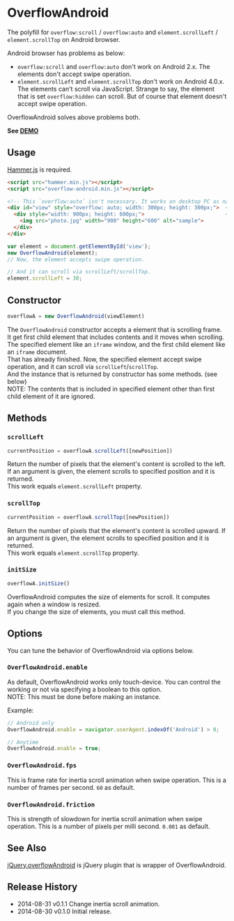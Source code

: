 # OverflowAndroid

The polyfill for `overflow:scroll` / `overflow:auto` and `element.scrollLeft` / `element.scrollTop` on Android browser.

Android browser has problems as below:

- `overflow:scroll` and `overflow:auto` don't work on Android 2.x. The elements don't accept swipe operation.
- `element.scrollLeft` and `element.scrollTop` don't work on Android 4.0.x. The elements can't scroll via JavaScript. Strange to say, the element that is set `overflow:hidden` can scroll. But of course that element doesn't accept swipe operation.

OverflowAndroid solves above problems both.

**See <a href="http://anseki.github.io/overflow-android">DEMO</a>**

## Usage
[Hammer.js](http://hammerjs.github.io/) is required.

```html
<script src="hammer.min.js"></script>
<script src="overflow-android.min.js"></script>
```

```html
<!-- This `overflow:auto` isn't necessary. It works on desktop PC as native. -->
<div id="view" style="overflow: auto; width: 300px; height: 300px;">  <!-- Like an iframe window -->
  <div style="width: 900px; height: 600px;">                          <!-- Like an iframe document -->
    <img src="photo.jpg" width="900" height="600" alt="sample">
  </div>
</div>
```

```js
var element = document.getElementById('view');
new OverflowAndroid(element);
// Now, the element accepts swipe operation.

// And it can scroll via scrollLeft/scrollTop.
element.scrollLeft = 30;
```

## Constructor

```js
overflowA = new OverflowAndroid(viewElement)
```

The `OverflowAndroid` constructor accepts a element that is scrolling frame. It get first child element that includes contents and it moves when scrolling. The specified element like an `iframe` window, and the first child element like an `iframe` document.  
That has already finished. Now, the specified element accept swipe operation, and it can scroll via `scrollLeft`/`scrollTop`.  
And the instance that is returned by constructor has some methods. (see below)  
NOTE: The contents that is included in specified element other than first child element of it are ignored.

## Methods

### `scrollLeft`

```js
currentPosition = overflowA.scrollLeft([newPosition])
```

Return the number of pixels that the element's content is scrolled to the left. If an argument is given, the element scrolls to specified position and it is returned.  
This work equals `element.scrollLeft` property.

### `scrollTop`

```js
currentPosition = overflowA.scrollTop([newPosition])
```

Return the number of pixels that the element's content is scrolled upward. If an argument is given, the element scrolls to specified position and it is returned.  
This work equals `element.scrollTop` property.

### `initSize`

```js
overflowA.initSize()
```

OverflowAndroid computes the size of elements for scroll. It computes again when a window is resized.  
If you change the size of elements, you must call this method.

## Options

You can tune the behavior of OverflowAndroid via options below.

### `OverflowAndroid.enable`

As default, OverflowAndroid works only touch-device. You can control the working or not via specifying a boolean to this option.  
NOTE: This must be done before making an instance.

Example:

```js
// Android only
OverflowAndroid.enable = navigator.userAgent.indexOf('Android') > 0;
```

```js
// Anytime
OverflowAndroid.enable = true;
```

### `OverflowAndroid.fps`
This is frame rate for inertia scroll animation when swipe operation. This is a number of frames per second. `60` as default.

### `OverflowAndroid.friction`
This is strength of slowdown for inertia scroll animation when swipe operation. This is a number of pixels per milli second. `0.001` as default.

## See Also

[jQuery.overflowAndroid](https://github.com/anseki/jquery-overflow-android) is jQuery plugin that is wrapper of OverflowAndroid.

## Release History
 * 2014-08-31			v0.1.1			Change inertia scroll animation.
 * 2014-08-30			v0.1.0			Initial release.
